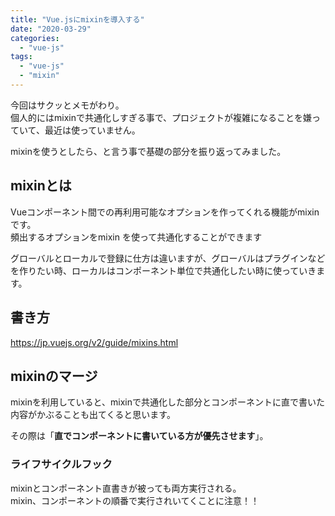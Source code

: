 ```yaml
---
title: "Vue.jsにmixinを導入する"
date: "2020-03-29"
categories: 
  - "vue-js"
tags: 
  - "vue-js"
  - "mixin"
---
```


今回はサクッとメモがわり。  
個人的にはmixinで共通化しすぎる事で、プロジェクトが複雑になることを嫌っていて、最近は使っていません。

mixinを使うとしたら、と言う事で基礎の部分を振り返ってみました。

## mixinとは

Vueコンポーネント間での再利用可能なオプションを作ってくれる機能がmixinです。  
頻出するオプションをmixin を使って共通化することができます

グローバルとローカルで登録に仕方は違いますが、グローバルはプラグインなどを作りたい時、ローカルはコンポーネント単位で共通化したい時に使っていきます。

## 書き方

https://jp.vuejs.org/v2/guide/mixins.html

## mixinのマージ

mixinを利用していると、mixinで共通化した部分とコンポーネントに直で書いた内容がかぶることも出てくると思います。

その際は「**直でコンポーネントに書いている方が優先させます**」。

### ライフサイクルフック

mixinとコンポーネント直書きが被っても両方実行される。  
mixin、コンポーネントの順番で実行されいてくことに注意！！

